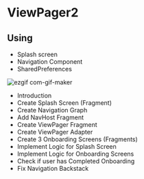 # ViewPager2

## Using

- Splash screen
- Navigation Component
- SharedPreferences

![ezgif com-gif-maker](https://user-images.githubusercontent.com/59710234/215250541-d9b44e46-efbf-49d1-a1b9-cb3cb1f1fc79.gif)

- Introduction
- Create Splash Screen (Fragment)
- Create Navigation Graph
- Add NavHost Fragment
- Create ViewPager Fragment
- Create ViewPager Adapter
- Create 3 Onboarding Screens (Fragments)
- Implement Logic for Splash Screen
- Implement Logic for Onboarding Screens
- Check if user has Completed Onboarding
- Fix Navigation Backstack
